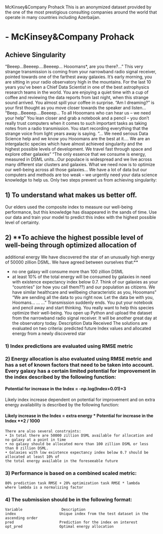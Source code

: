 McKinsey&Company Prohack
This is an anonymized dataset provided by the one of the most prestigious consulting companies around the
world that operate in many countries including Azerbaijan.

# - McKinsey&Company Prohack

##   Achieve Singularity

“Beeep…Beeeep….Beeeep… Hooomans*, are you there?...”
This very strange transmission is coming from your narrowband radio signal receiver, pointed towards
one of the farthest away galaxies. It’s early morning, you are sitting in your radio observatory high in the
mountains.
For the last 10 years you’ve been a Chief Data Scientist in one of the best astrophysics
research teams in the world. You are enjoying a quiet time with a cup of coffee and reviewing the data
reports from last night, when this strange sound arrived. You almost spill your coffee in surprise. “Am I
dreaming?” is your first thought as you move closer towards the speaker and listen…
“Beep…Beeeep….Beeeep… To all Hooomans who can hear us – we need your help”
You lean closer and grab a notebook and a pencil – you don’t really trust computers when it comes to
such important tasks as taking notes from a radio transmission. You start recording everything that the
strange voice from light years away is saying.
“… We need serious Data Science help and we know you Hooomans are the best at it…. We are an
intergalactic species which have almost achieved singularity and the highest possible levels of
development. We travel fast through space and explore other galaxies”
“The only essence that we consume is energy, measured in DSML units…Our populace is
widespread and we live across many different star clusters and galaxies. What we need now is to
optimize our well-being across all those galaxies… We have a lot of data but our computers and methods
are too weak – we urgently need your data science knowledge to help us.
Only two steps prevent us from achieving singularity:
## 1) To understand what makes us better off.
Our elders used the composite index to measure our well-being performance, but this
knowledge has disappeared in the sands of time.
Use our data and train your model to predict this index with the highest possible level of certainty.
## 2) **To achieve the highest possible level of well-being through optimized allocation of
additional energy
We have discovered the star of an unusually high energy of 50000 zillion DSML.
We have agreed between ourselves that:**
- no one galaxy will consume more than 100 zillion DSML
- at least 10% of the total energy will be consumed by galaxies in need with existence
expectancy index below 0.7.
Think of our galaxies as your “countries” (or how you call them??) and our population as
citizens. We have similar healthcare and wellbeing characteristic as you, Hooomans”
“We are sending all the data to you right now. Let the data be with you, Hoomans… …
…”
Transmission suddenly ends. You put your notebook and pencil away and start thinking. You really
want to help this species optimize their well-being. You open up Python and upload the dataset
from the narrowband radio signal receiver. It will be another great day at the observatory
today.
Description Data Received
The solutions are evaluated on two criteria: predicted future Index values and allocated energy
from a newly discovered star
### 1) **Index predictions are evaluated using RMSE metric**
### 2) **Energy allocation is also evaluated using RMSE metric and has a set of known factors that need to be taken into account. Every galaxy has a certain limited potential for improvement in the index described by the following function:**

#### Potential for increase in the Index = -np.log(Index+0.01)+3

Likely index increase dependent on potential for improvement and on extra energy availability is
described by the following function:

#### Likely increase in the Index = extra energy * Potential for increase in the Index **2 / 1000

    There are also several constraints:
    • In total there are 50000 zillion DSML available for allocation and no galaxy at a point in time
    • no galaxy should be allocated more than 100 zillion DSML or less than 0 zillion DSML.
    • Galaxies with low existence expectancy index below 0.7 should be allocated at least 10% of
    the total energy available in the foreseeable future

### 3) **Performance is based on a combined scaled metric:**
    80% prediction task RMSE + 20% optimization task RMSE * lambda
    where lambda is a normalizing factor
### 4) **The submission should be in the following format:**


    Variable                  Description
    index                    Unique index from the test dataset in the ascending order
    pred                     Prediction for the index on interest
    opt_pred                 Optimal energy allocation
